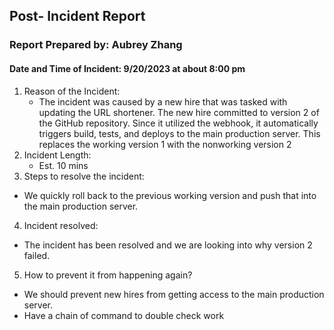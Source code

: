 ## Post- Incident Report

### Report Prepared by: Aubrey Zhang

#### Date and Time of Incident: 9/20/2023 at about 8:00 pm

1. Reason of the Incident:
   - The incident was caused by a new hire that was tasked with updating the URL shortener. The new hire committed to version 2 of the GitHub repository. Since it utilized the webhook, it automatically triggers build, tests, and deploys to the main production server. This replaces the working version 1 with the nonworking version 2
2. Incident Length:
   - Est. 10 mins
3. Steps to resolve the incident:
  - We quickly roll back to the previous working version and push that into the main production server.
4. Incident resolved:
  - The incident has been resolved and we are looking into why version 2 failed.
5. How to prevent it from happening again?
  - We should prevent new hires from getting access to the main production server.
  - Have a chain of command to double check work
